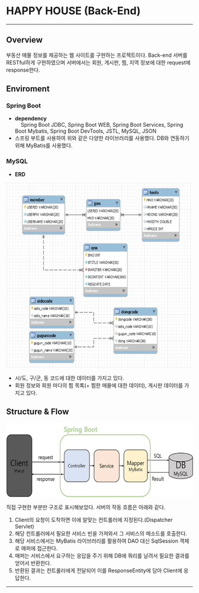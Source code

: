 # HAPPY HOUSE (Back-End)  

---  

## Overview
부동산 매물 정보를 제공하는 웹 사이트를 구현하는 프로젝트이다.
Back-end 서버를 RESTful하게 구현하였으며 서버에서는 회원, 게시판, 찜, 지역 정보에 대한 request에 response한다.  

## Enviroment
### Spring Boot  
- __dependency__  
 &nbsp; &nbsp; Spring Boot JDBC, Spring Boot WEB, Spring Boot Services, Spring Boot Mybatis, Spring Boot DevTools, JSTL, MySQL, JSON
- 스프링 부트를 사용하여 위와 같은 다양한 라이브러리를 사용했다. DB와 연동하기 위해 MyBatis를 사용했다.  
### MySQL
- __ERD__  
<img src="https://github.com/jaeseok-go/HappyHouse_Back-end/blob/main/img/%EC%B5%9C%EC%A2%85%20ERD(%EC%82%AC%EC%A7%84).JPG" width="500" height="500">  
 
- 시/도, 구/군, 동 코드에 대한 데이터를 가지고 있다.
- 회원 정보와 회원 마다의 찜 목록(+ 찜한 매물에 대한 데이터), 게시판 데이터를 가지고 있다.

## Structure & Flow  
<img src="https://github.com/jaeseok-go/HappyHouse_Back-end/blob/main/img/%ED%94%84%EB%A1%9C%EC%A0%9D%ED%8A%B8%20%EA%B5%AC%EC%A1%B0.png" width="550" height="200">   

직접 구현한 부분만 구조로 표시해보았다. 서버의 작동 흐름은 아래와 같다.

1. Client의 요청이 도착하면 이에 알맞는 컨트롤러에 지정된다.(Dispatcher Servlet)   
2. 해당 컨트롤러에서 필요한 서비스 빈을 가져와서 그 서비스의 메소드를 호출한다.   
3. 해당 서비스에서는 MyBatis 라이브러리를 활용하여 DAO 대신 SqlSession 객체로 매퍼에 접근한다.    
4. 매퍼는 서비스에서 요구하는 응답을 주기 위해 DB에 쿼리를 날려서 필요한 결과를 얻어서 반환한다.    
5. 반환된 결과는 컨트롤러에게 전달되어 이를 ResponseEntity에 담아 Client에 응답한다.    
---
